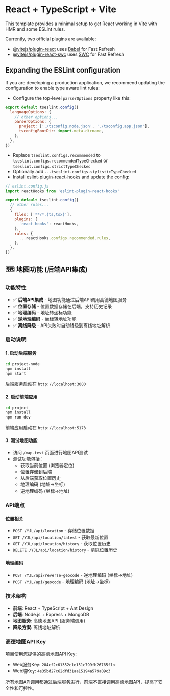 # React + TypeScript + Vite

This template provides a minimal setup to get React working in Vite with HMR and some ESLint rules.

Currently, two official plugins are available:

- [@vitejs/plugin-react](https://github.com/vitejs/vite-plugin-react/blob/main/packages/plugin-react/README.md) uses [Babel](https://babeljs.io/) for Fast Refresh
- [@vitejs/plugin-react-swc](https://github.com/vitejs/vite-plugin-react-swc) uses [SWC](https://swc.rs/) for Fast Refresh

## Expanding the ESLint configuration

If you are developing a production application, we recommend updating the configuration to enable type aware lint rules:

- Configure the top-level `parserOptions` property like this:

```js
export default tseslint.config({
  languageOptions: {
    // other options...
    parserOptions: {
      project: ['./tsconfig.node.json', './tsconfig.app.json'],
      tsconfigRootDir: import.meta.dirname,
    },
  },
})
```

- Replace `tseslint.configs.recommended` to `tseslint.configs.recommendedTypeChecked` or `tseslint.configs.strictTypeChecked`
- Optionally add `...tseslint.configs.stylisticTypeChecked`
- Install [eslint-plugin-react-hooks](https://www.npmjs.com/package/eslint-plugin-react-hooks) and update the config:

```js
// eslint.config.js
import reactHooks from 'eslint-plugin-react-hooks'

export default tseslint.config({
  // other rules...
  {
    files: ['**/*.{ts,tsx}'],
    plugins: {
      'react-hooks': reactHooks,
    },
    rules: {
      ...reactHooks.configs.recommended.rules,
    },
  },
})
```

## 🗺️ 地图功能 (后端API集成)

### 功能特性
- ✅ **后端API集成** - 地图功能通过后端API调用高德地图服务
- ✅ **位置存储** - 位置数据存储在后端，支持历史记录
- ✅ **地理编码** - 地址转坐标功能
- ✅ **逆地理编码** - 坐标转地址功能
- ✅ **离线降级** - API失败时自动降级到离线地址解析

### 启动说明

#### 1. 启动后端服务
```bash
cd project-node
npm install
npm start
```
后端服务启动在 `http://localhost:3000`

#### 2. 启动前端应用
```bash
cd project
npm install
npm run dev
```
前端应用启动在 `http://localhost:5173`

#### 3. 测试地图功能
- 访问 `/map-test` 页面进行地图API测试
- 测试功能包括：
  - 获取当前位置 (浏览器定位)
  - 位置存储到后端
  - 从后端获取位置历史
  - 地理编码 (地址→坐标)
  - 逆地理编码 (坐标→地址)

### API端点

#### 位置相关
- `POST /YJL/api/location` - 存储位置数据
- `GET /YJL/api/location/latest` - 获取最新位置
- `GET /YJL/api/location/history` - 获取位置历史
- `DELETE /YJL/api/location/history` - 清除位置历史

#### 地理编码
- `POST /YJL/api/reverse-geocode` - 逆地理编码 (坐标→地址)
- `POST /YJL/api/geocode` - 地理编码 (地址→坐标)

### 技术架构
- **前端**: React + TypeScript + Ant Design
- **后端**: Node.js + Express + MongoDB
- **地图服务**: 高德地图API (服务端调用)
- **降级方案**: 离线地址解析

### 高德地图API Key
项目使用您提供的高德地图API Key:
- Web服务Key: `284cf2c61352c1e151c799fb26765f1b`
- Web端Key: `4e35bd27c62dfd31aa15194a579a09c3`

所有地图API调用都通过后端服务进行，前端不直接调用高德地图API，提高了安全性和可控性。
